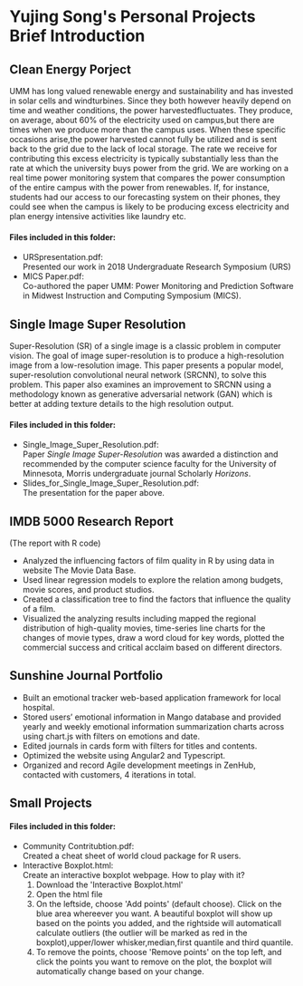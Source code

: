Yujing Song's Personal Projects Brief Introduction
======================

## Clean Energy Porject
UMM has long valued renewable energy and sustainability and has invested in solar cells and windturbines. 
Since they both however heavily depend on time and weather conditions, the power harvestedfluctuates. 
They produce, on average, about 60% of the electricity used on campus,but there are times when we produce more than the campus uses. When these specific occasions arise,the power harvested
cannot fully be utilized and is sent back to the grid due to the lack of local storage. 
The rate we receive for contributing this excess electricity is typically substantially less than the rate at which the university buys power from the grid. 
We are working on a real time power monitoring system that compares the power consumption of the entire campus with the power from renewables. If, for instance, students had our
access to our forecasting system on their phones, they could see when the campus is likely to be producing excess electricity and plan energy intensive activities like laundry etc.

#### Files included in this folder:
* URSpresentation.pdf:<br>
Presented our work in 2018 Undergraduate Research Symposium (URS)<br>
* MICS Paper.pdf:<br>
Co-authored the paper UMM: Power Monitoring and Prediction Software in Midwest Instruction and Computing Symposium (MICS).<br>

## Single Image Super Resolution
Super-Resolution (SR) of a single image is a classic problem in computer vision. 
The goal of image super-resolution is to produce a high-resolution image from a low-resolution image. 
This paper presents a popular model, super-resolution convolutional neural network (SRCNN), to solve this problem. 
This paper also examines an improvement to SRCNN using a methodology known as generative adversarial network (GAN) which is better at adding texture details to the
high resolution output.

#### Files included in this folder:
* Single_Image_Super_Resolution.pdf:<br>
Paper *Single Image Super-Resolution* was awarded a distinction and recommended by the computer science faculty for the University of Minnesota, Morris undergraduate journal Scholarly *Horizons*.<br>
* Slides_for_Single_Image_Super_Resolution.pdf:<br>
The presentation for the paper above.<br>

## IMDB 5000 Research Report
(The report with R code)<br>
* Analyzed the influencing factors of film quality in R by using data in website The Movie Data Base.<br>
* Used linear regression models to explore the relation among budgets, movie scores, and product studios.<br>
* Created a classification tree to find the factors that influence the quality of a film.<br>
* Visualized the analyzing results including mapped the regional distribution of high-quality movies, time-series line charts for the changes of movie types, draw a word cloud for key words, plotted the commercial success and critical acclaim based on different directors.<br>


## Sunshine Journal Portfolio
* Built an emotional tracker web-based application framework for local hospital.<br>
* Stored users’ emotional information in Mango database and provided yearly and weekly emotional information summarization charts across using chart.js with filters on emotions and date.<br>
* Edited journals in cards form with filters for titles and contents.<br>
* Optimized the website using Angular2 and Typescript.<br>
* Organized and record Agile development meetings in ZenHub, contacted with customers, 4 iterations in total.<br>

## Small Projects
#### Files included in this folder:
* Community Contritubtion.pdf:<br>
Created a cheat sheet of world cloud package for R users.<br>
* Interactive Boxplot.html:<br>
Create an interactive boxplot webpage.
How to play with it?
  1. Download the 'Interactive Boxplot.html'
  2. Open the html file
  3. On the leftside, choose 'Add points' (default choose). Click on the blue area whereever you want. A beautiful boxplot will show up based on the points you added, and the rightside will automaticall calculate outliers (the outlier will be marked as red in the boxplot),upper/lower whisker,median,first quantile and third quantile.
  4. To remove the points, choose 'Remove points' on the top left, and click the points you want to remove on the plot, the boxplot will automatically change based on your change.
